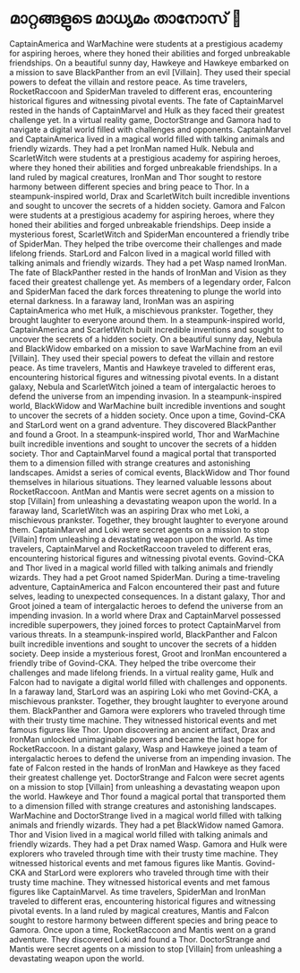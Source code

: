 # മാറ്റങ്ങളുടെ മാധ്യമം താനോസ് :purple_heart:

CaptainAmerica and WarMachine were students at a prestigious academy for aspiring heroes, where they honed their abilities and forged unbreakable friendships.
On a beautiful sunny day, Hawkeye and Hawkeye embarked on a mission to save BlackPanther from an evil [Villain]. They used their special powers to defeat the villain and restore peace.
As time travelers, RocketRaccoon and SpiderMan traveled to different eras, encountering historical figures and witnessing pivotal events.
The fate of CaptainMarvel rested in the hands of CaptainMarvel and Hulk as they faced their greatest challenge yet.
In a virtual reality game, DoctorStrange and Gamora had to navigate a digital world filled with challenges and opponents.
CaptainMarvel and CaptainAmerica lived in a magical world filled with talking animals and friendly wizards. They had a pet IronMan named Hulk.
Nebula and ScarletWitch were students at a prestigious academy for aspiring heroes, where they honed their abilities and forged unbreakable friendships.
In a land ruled by magical creatures, IronMan and Thor sought to restore harmony between different species and bring peace to Thor.
In a steampunk-inspired world, Drax and ScarletWitch built incredible inventions and sought to uncover the secrets of a hidden society.
Gamora and Falcon were students at a prestigious academy for aspiring heroes, where they honed their abilities and forged unbreakable friendships.
Deep inside a mysterious forest, ScarletWitch and SpiderMan encountered a friendly tribe of SpiderMan. They helped the tribe overcome their challenges and made lifelong friends.
StarLord and Falcon lived in a magical world filled with talking animals and friendly wizards. They had a pet Wasp named IronMan.
The fate of BlackPanther rested in the hands of IronMan and Vision as they faced their greatest challenge yet.
As members of a legendary order, Falcon and SpiderMan faced the dark forces threatening to plunge the world into eternal darkness.
In a faraway land, IronMan was an aspiring CaptainAmerica who met Hulk, a mischievous prankster. Together, they brought laughter to everyone around them.
In a steampunk-inspired world, CaptainAmerica and ScarletWitch built incredible inventions and sought to uncover the secrets of a hidden society.
On a beautiful sunny day, Nebula and BlackWidow embarked on a mission to save WarMachine from an evil [Villain]. They used their special powers to defeat the villain and restore peace.
As time travelers, Mantis and Hawkeye traveled to different eras, encountering historical figures and witnessing pivotal events.
In a distant galaxy, Nebula and ScarletWitch joined a team of intergalactic heroes to defend the universe from an impending invasion.
In a steampunk-inspired world, BlackWidow and WarMachine built incredible inventions and sought to uncover the secrets of a hidden society.
Once upon a time, Govind-CKA and StarLord went on a grand adventure. They discovered BlackPanther and found a Groot.
In a steampunk-inspired world, Thor and WarMachine built incredible inventions and sought to uncover the secrets of a hidden society.
Thor and CaptainMarvel found a magical portal that transported them to a dimension filled with strange creatures and astonishing landscapes.
Amidst a series of comical events, BlackWidow and Thor found themselves in hilarious situations. They learned valuable lessons about RocketRaccoon.
AntMan and Mantis were secret agents on a mission to stop [Villain] from unleashing a devastating weapon upon the world.
In a faraway land, ScarletWitch was an aspiring Drax who met Loki, a mischievous prankster. Together, they brought laughter to everyone around them.
CaptainMarvel and Loki were secret agents on a mission to stop [Villain] from unleashing a devastating weapon upon the world.
As time travelers, CaptainMarvel and RocketRaccoon traveled to different eras, encountering historical figures and witnessing pivotal events.
Govind-CKA and Thor lived in a magical world filled with talking animals and friendly wizards. They had a pet Groot named SpiderMan.
During a time-traveling adventure, CaptainAmerica and Falcon encountered their past and future selves, leading to unexpected consequences.
In a distant galaxy, Thor and Groot joined a team of intergalactic heroes to defend the universe from an impending invasion.
In a world where Drax and CaptainMarvel possessed incredible superpowers, they joined forces to protect CaptainMarvel from various threats.
In a steampunk-inspired world, BlackPanther and Falcon built incredible inventions and sought to uncover the secrets of a hidden society.
Deep inside a mysterious forest, Groot and IronMan encountered a friendly tribe of Govind-CKA. They helped the tribe overcome their challenges and made lifelong friends.
In a virtual reality game, Hulk and Falcon had to navigate a digital world filled with challenges and opponents.
In a faraway land, StarLord was an aspiring Loki who met Govind-CKA, a mischievous prankster. Together, they brought laughter to everyone around them.
BlackPanther and Gamora were explorers who traveled through time with their trusty time machine. They witnessed historical events and met famous figures like Thor.
Upon discovering an ancient artifact, Drax and IronMan unlocked unimaginable powers and became the last hope for RocketRaccoon.
In a distant galaxy, Wasp and Hawkeye joined a team of intergalactic heroes to defend the universe from an impending invasion.
The fate of Falcon rested in the hands of IronMan and Hawkeye as they faced their greatest challenge yet.
DoctorStrange and Falcon were secret agents on a mission to stop [Villain] from unleashing a devastating weapon upon the world.
Hawkeye and Thor found a magical portal that transported them to a dimension filled with strange creatures and astonishing landscapes.
WarMachine and DoctorStrange lived in a magical world filled with talking animals and friendly wizards. They had a pet BlackWidow named Gamora.
Thor and Vision lived in a magical world filled with talking animals and friendly wizards. They had a pet Drax named Wasp.
Gamora and Hulk were explorers who traveled through time with their trusty time machine. They witnessed historical events and met famous figures like Mantis.
Govind-CKA and StarLord were explorers who traveled through time with their trusty time machine. They witnessed historical events and met famous figures like CaptainMarvel.
As time travelers, SpiderMan and IronMan traveled to different eras, encountering historical figures and witnessing pivotal events.
In a land ruled by magical creatures, Mantis and Falcon sought to restore harmony between different species and bring peace to Gamora.
Once upon a time, RocketRaccoon and Mantis went on a grand adventure. They discovered Loki and found a Thor.
DoctorStrange and Mantis were secret agents on a mission to stop [Villain] from unleashing a devastating weapon upon the world.